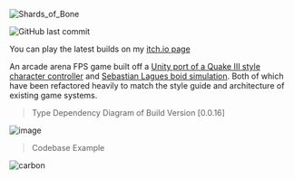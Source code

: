 
![Shards_of_Bone](https://github.com/B1naryB0b/Shards-of-Bone/assets/35399675/bf61fe51-f22a-470b-8676-09ec47b525ed)

![GitHub last commit](https://img.shields.io/github/last-commit/B1naryB0b/Shards-of-Bone)

You can play the latest builds on my [itch.io page](https://b1nary-b0b.itch.io/shards-of-bone)

An arcade arena FPS game built off a [Unity port of a Quake III style character controller](https://github.com/WiggleWizard/quake3-movement-unity3d) and [Sebastian Lagues boid simulation](https://github.com/SebLague/Boids). Both of which have been refactored heavily to match the style guide and architecture of existing game systems.

>Type Dependency Diagram of Build Version [0.0.16]

![image](https://github.com/B1naryB0b/Shards-of-Bone/assets/35399675/ff1ebf17-173d-4c69-8a8a-1dc06e67c782)

>Codebase Example

![carbon](https://github.com/B1naryB0b/Shards-of-Bone/assets/35399675/6446518f-f828-416e-8ed3-28bc36b3759a)
